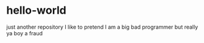 # hello-world
just another repository
I like to pretend I am a big bad programmer but really ya boy a fraud
